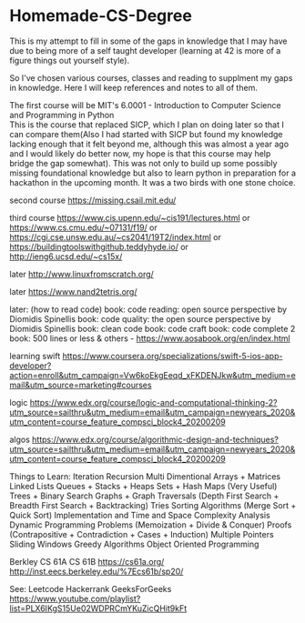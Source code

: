 # Homemade-CS-Degree

This is my attempt to fill in some of the gaps in knowledge that I may have due to being more of a self taught developer (learning at 42 is more of a figure things out yourself style).  

So I've chosen various courses, classes and reading to supplment my gaps in knowledge. Here I will keep references and notes to all of them.  

The first course will be MIT's 6.0001 - Introduction to Computer Science and Programming in Python  
This is the course that replaced SICP, which I plan on doing later so that I can compare them(Also I had started with SICP but found my knowledge lacking enough that it felt beyond me, although this was almost a year ago and I would likely do better now, my hope is that this course may help bridge the gap somewhat). This was not only to build up some possibly missing foundational knowledge but also to learn python in preparation for a hackathon in the upcoming month. It was a two birds with one stone choice.  

second course https://missing.csail.mit.edu/


third course
https://www.cis.upenn.edu/~cis191/lectures.html 
or
https://www.cs.cmu.edu/~07131/f19/ 
or
https://cgi.cse.unsw.edu.au/~cs2041/19T2/index.html 
or
https://buildingtoolswithgithub.teddyhyde.io/ 
or 
http://ieng6.ucsd.edu/~cs15x/ 



later
http://www.linuxfromscratch.org/

later
https://www.nand2tetris.org/

later:  (how to read code)
book: code reading: open source perspective by Diomidis Spinellis
book: code quality: the open source perspective by Diomidis Spinellis
book: clean code
book: code craft
book: code complete 2
book: 500 lines or less & others - https://www.aosabook.org/en/index.html


learning swift
https://www.coursera.org/specializations/swift-5-ios-app-developer?action=enroll&utm_campaign=Vw6koEkgEeqd_xFKDENJkw&utm_medium=email&utm_source=marketing#courses 

logic
https://www.edx.org/course/logic-and-computational-thinking-2?utm_source=sailthru&utm_medium=email&utm_campaign=newyears_2020&utm_content=course_feature_compsci_block4_20200209 

algos
https://www.edx.org/course/algorithmic-design-and-techniques?utm_source=sailthru&utm_medium=email&utm_campaign=newyears_2020&utm_content=course_feature_compsci_block4_20200209



Things to Learn:
Iteration
Recursion
Multi Dimentional Arrays + Matrices
Linked Lists
Queues + Stacks + Heaps
Sets + Hash Maps (Very Useful)
Trees + Binary Search
Graphs + Graph Traversals (Depth First Search + Breadth First Search + Backtracking)
Tries
Sorting Algorithms (Merge Sort + Quick Sort)
Implementation and Time and Space Complexity Analysis
Dynamic Programming Problems (Memoization + Divide & Conquer)
Proofs (Contrapositive + Contradiction + Cases + Induction)
Multiple Pointers
Sliding Windows
Greedy Algorithms
Object Oriented Programming

Berkley CS 61A CS 61B
https://cs61a.org/ 
http://inst.eecs.berkeley.edu/%7Ecs61b/sp20/

See:
Leetcode
Hackerrank
GeeksForGeeks
https://www.youtube.com/playlist?list=PLX6IKgS15Ue02WDPRCmYKuZicQHit9kFt

